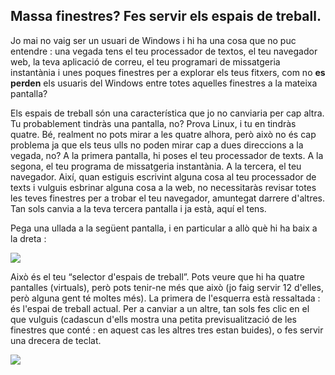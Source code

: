 

<div id="corps">

<h2>Massa finestres? Fes servir els espais de treball.</h2>

Jo mai no vaig ser un usuari de Windows i hi ha una cosa que no puc 
entendre : una vegada tens el teu processador de textos, el teu 
navegador web, la teva aplicació de correu, el teu programari de 
missatgeria instantània i unes poques finestres per a explorar els teus 
fitxers, com no <b>es perden</b> els usuaris del Windows entre totes 
aquelles finestres a la mateixa pantalla?

Els espais de treball són una característica que jo no canviaria per 
cap altra. Tu probablement tindràs una pantalla, no? Prova Linux, i tu 
en tindràs quatre. Bé, realment no pots mirar a les quatre alhora, però 
això no és cap problema ja que els teus ulls no poden mirar cap a dues 
direccions a la vegada, no? A la primera pantalla, hi poses el teu 
processador de texts. A la segona, el teu programa de missatgeria 
instantània. A la tercera, el teu navegador. Així, quan estiguis 
escrivint alguna cosa al teu processador de texts i vulguis esbrinar 
alguna cosa a la web, no necessitaràs revisar totes les teves finestres 
per a trobar el teu navegador, amuntegat darrere d'altres. Tan sols 
canvia a la teva tercera pantalla i ja està, aquí el tens.

Pega una ullada a la següent pantalla, i en particular a allò què hi 
ha baix a la dreta :

<img src="Images/workspaces.png" border="0"/>

Això és el teu “selector d'espais de treball”. Pots veure que hi ha 
quatre pantalles (virtuals), però pots tenir-ne més que això (jo faig 
servir 12 d'elles, però alguna gent té moltes més). La primera de 
l'esquerra està ressaltada : és l'espai de treball actual. Per a canviar 
a un altre, tan sols fes clic en el que vulguis (cadascun d'ells mostra 
una petita previsualització de les finestres que conté : en aquest cas 
les altres tres estan buides), o fes servir una drecera de teclat.

<img src="Images/workspaces_full.png" border="0"/>

</div>


